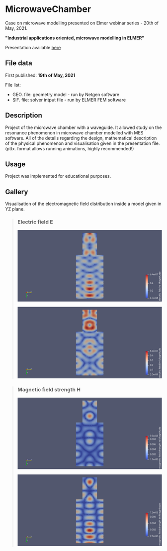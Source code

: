 # MicrowaveChamber

Case on microwave modelling presented on Elmer webinar series - 20th of May, 2021.

**"Industrial applications oriented, microwave modelling in ELMER"**

Presentation available [here](https://www.nic.funet.fi/pub/sci/physics/elmer/webinar/)

## File data

First published: **19th of May, 2021**

File list:
- GEO. file: geometry model - run by Netgen software
- SIF. file: solver intput file - run by ELMER FEM software

## Description

Project of the microwave chamber with a waveguide. It allowed study on the resonance phenomenon in microwave chamber modelled with MES software. All of the details regarding the design, mathematical description of the physical phenomenon and visualisation given in the presentation file. (pttx. format allows running animations, highly recommended!)

## Usage

Project was implemented for educational purposes.

## Gallery

Visualisation of the electromagnetic field distribution inside a model given in YZ plane.

> ### Electric field E
>
> ![Electric field vector distribution, real part](https://github.com/DKopala/MicrowaveChamber/blob/main/img/ORG_E_field_re_YZ.png?raw=true)
>
> ![Electric field vector distribution, imaginary part](/img/ORG_E_field_im_YZ.png)

> ### Magnetic field strength H
>
> ![Magnetic field strength distribution, real part](/img/ORG_M_field_re_YZ.png)
>
> ![Magnetic field strength distribution, imaginary part](/img/ORG_M_field_im_YZ.png)
